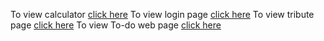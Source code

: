 To view calculator [click here](http://127.0.0.1:5500/calculator/index.html)
To view login page [click here](http://127.0.0.1:5500/login_page/loginpage.html)
To view tribute page [click here](http://127.0.0.1:5500/tribute/index.html)
To view To-do web page [click here](http://127.0.0.1:5500/to_do/index.html)
